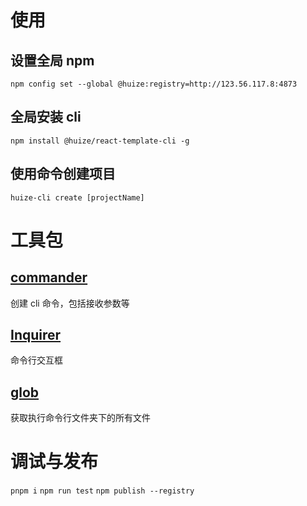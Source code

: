 # 使用

## 设置全局 npm

`npm config set --global @huize:registry=http://123.56.117.8:4873`

## 全局安装 cli

`npm install @huize/react-template-cli -g`

## 使用命令创建项目

`huize-cli create [projectName]`

# 工具包

## [commander](https://github.com/tj/commander.js/tree/master)

创建 cli 命令，包括接收参数等

## [Inquirer](https://github.com/SBoudrias/Inquirer.js)

命令行交互框

## [glob](https://github.com/isaacs/node-glob)

获取执行命令行文件夹下的所有文件

# 调试与发布

`pnpm i` `npm run test` `npm publish --registry `
